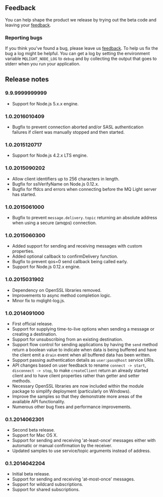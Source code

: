 ## Feedback

You can help shape the product we release by trying out the beta code and
leaving your [feedback](https://ibm.biz/mqlight-forum).

### Reporting bugs

If you think you've found a bug, please leave us
[feedback](https://ibm.biz/mqlight-forum).
To help us fix the bug a log might be helpful. You can get a log by setting the
environment variable `MQLIGHT_NODE_LOG` to `debug` and by collecting the output
that goes to stderr when you run your application.

## Release notes

### 9.9.9999999999
* Support for Node.js 5.x.x engine.

### 1.0.2016010409
* Bugfix to prevent connection aborted and/or SASL authentication failures
  if client was manually stopped and then started.

### 1.0.2015120717

* Support for Node.js 4.2.x LTS engine.

### 1.0.2015090202

* Allow client identifiers up to 256 characters in length.
* Bugfix for sslVerifyName on Node.js 0.12.x.
* Bugfix for ffdcs and errors when connecting before the MQ Light server has
  started.

### 1.0.2015061000

* Bugfix to prevent `message.delivery.topic` returning an absolute address when
  using a secure (amqps) connection.

### 1.0.2015060300

* Added support for sending and receiving messages with custom properties.
* Added optional callback to confirmDelivery function.
* Bugfix to prevent qos=0 send callback being called early.
* Support for Node.js 0.12.x engine.

### 1.0.2015031902

* Dependency on OpenSSL libraries removed.
* Improvements to async method completion logic.
* Minor fix to mqlight-log.js.

### 1.0.2014091000

* First official release.
* Support for supplying time-to-live options when sending a message or creating
  a destination.
* Support for unsubscribing from an existing destination.
* Support flow control for sending applications by having the `send` method
  return a boolean value to indicate when data is being buffered and have the
  client emit a `drain` event when all buffered data has been written.
* Support passing authentication details as `user:pass@host` service URIs.
* API changes based on user feedback to rename `connect -> start`,
  `disconnect -> stop`, to make `createClient` return an already started
  client and to have client properties rather than getter and setter methods.
* Necessary OpenSSL libraries are now included within the module package to
  simplify deployment (particularly on Windows).
* Improve the samples so that they demonstrate more areas of the available API
  functionality.
* Numerous other bug fixes and performance improvements.

### 0.1.2014062301

* Second beta release.
* Support for Mac OS X.
* Support for sending and receiving 'at-least-once' messages either with
  automatic or manual confirmation by the receiver.
* Updated samples to use service/topic arguments instead of address.

### 0.1.2014042204

* Initial beta release.
* Support for sending and receiving 'at-most-once' messages.
* Support for wildcard subscriptions.
* Support for shared subscriptions.

